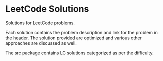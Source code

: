 # LeetCode Solutions
Solutions for LeetCode problems.

Each solution contains the problem description and link for the problem in the header.
The solution provided are optimized and various other approaches are discussed as well.

The src package contains LC solutions categorized as per the difficulty. 
